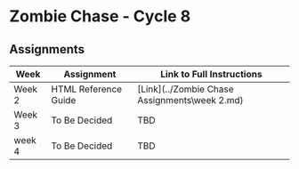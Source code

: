 # Zombie Chase - Cycle 8

## Assignments

| Week | Assignment | Link to Full Instructions |
| ----------- | ----------- |  ----------- |
| Week 2 | HTML Reference Guide | [Link](../Zombie Chase Assignments\week 2.md) |
| Week 3 | To Be Decided | TBD |
| week 4 | To Be Decided | TBD |
